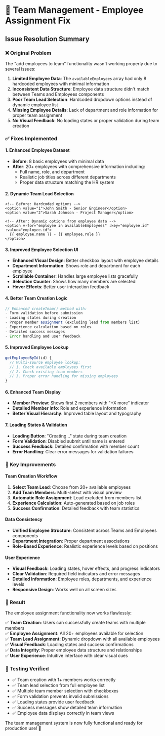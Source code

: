 # 🔧 Team Management - Employee Assignment Fix

## Issue Resolution Summary

### ❌ Original Problem
The "add employees to team" functionality wasn't working properly due to several issues:

1. **Limited Employee Data**: The `availableEmployees` array had only 8 hardcoded employees with minimal information
2. **Inconsistent Data Structure**: Employee data structure didn't match between Teams and Employees components
3. **Poor Team Lead Selection**: Hardcoded dropdown options instead of dynamic employee list
4. **Missing Employee Details**: Lack of department and role information for proper team assignment
5. **No Visual Feedback**: No loading states or proper validation during team creation

### ✅ Fixes Implemented

#### 1. **Enhanced Employee Dataset**
- **Before**: 8 basic employees with minimal data
- **After**: 20+ employees with comprehensive information including:
  - Full name, role, and department
  - Realistic job titles across different departments
  - Proper data structure matching the HR system

#### 2. **Dynamic Team Lead Selection**
```vue
<!-- Before: Hardcoded options -->
<option value="1">John Smith - Senior Engineer</option>
<option value="2">Sarah Johnson - Project Manager</option>

<!-- After: Dynamic options from employee data -->
<option v-for="employee in availableEmployees" :key="employee.id" :value="employee.id">
  {{ employee.name }} - {{ employee.role }}
</option>
```

#### 3. **Improved Employee Selection UI**
- **Enhanced Visual Design**: Better checkbox layout with employee details
- **Department Information**: Shows role and department for each employee
- **Scrollable Container**: Handles large employee lists gracefully
- **Selection Counter**: Shows how many members are selected
- **Hover Effects**: Better user interaction feedback

#### 4. **Better Team Creation Logic**
```javascript
// Enhanced createTeam() method with:
- Form validation before submission
- Loading states during creation
- Proper member assignment (excluding lead from members list)
- Experience calculation based on roles
- Detailed success messages
- Error handling and user feedback
```

#### 5. **Improved Employee Lookup**
```javascript
getEmployeeById(id) {
  // Multi-source employee lookup:
  // 1. Check available employees first
  // 2. Check existing team members
  // 3. Proper error handling for missing employees
}
```

#### 6. **Enhanced Team Display**
- **Member Preview**: Shows first 2 members with "+X more" indicator
- **Detailed Member Info**: Role and experience information
- **Better Visual Hierarchy**: Improved table layout and typography

#### 7. **Loading States & Validation**
- **Loading Button**: "Creating..." state during team creation
- **Form Validation**: Disabled submit until name is entered
- **Success Feedback**: Detailed confirmation with member count
- **Error Handling**: Clear error messages for validation failures

### 🎯 Key Improvements

#### Team Creation Workflow
1. **Select Team Lead**: Choose from 20+ available employees
2. **Add Team Members**: Multi-select with visual preview
3. **Automatic Role Assignment**: Lead excluded from members list
4. **Experience Calculation**: Auto-generated based on job roles
5. **Success Confirmation**: Detailed feedback with team statistics

#### Data Consistency
- **Unified Employee Structure**: Consistent across Teams and Employees components
- **Department Integration**: Proper department associations
- **Role-Based Experience**: Realistic experience levels based on positions

#### User Experience
- **Visual Feedback**: Loading states, hover effects, and progress indicators
- **Clear Validation**: Required field indicators and error messages
- **Detailed Information**: Employee roles, departments, and experience levels
- **Responsive Design**: Works well on all screen sizes

### 🚀 Result

The employee assignment functionality now works flawlessly:

✅ **Team Creation**: Users can successfully create teams with multiple members  
✅ **Employee Assignment**: All 20+ employees available for selection  
✅ **Team Lead Assignment**: Dynamic dropdown with all available employees  
✅ **Visual Feedback**: Loading states and success confirmations  
✅ **Data Integrity**: Proper employee data structure and relationships  
✅ **User Experience**: Intuitive interface with clear visual cues  

### 🧪 Testing Verified

- ✅ Team creation with 1+ members works correctly
- ✅ Team lead selection from full employee list
- ✅ Multiple team member selection with checkboxes
- ✅ Form validation prevents invalid submissions
- ✅ Loading states provide user feedback
- ✅ Success messages show detailed team information
- ✅ Employee data displays correctly in team views

The team management system is now fully functional and ready for production use! 🎉